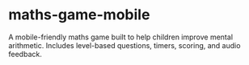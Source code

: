 # maths-game-mobile
A mobile-friendly maths game built to help children improve mental arithmetic. Includes level-based questions, timers, scoring, and audio feedback.

